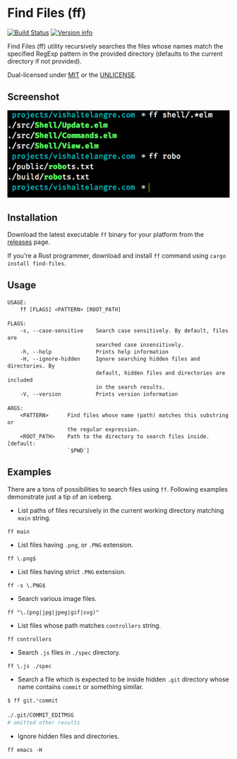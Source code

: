 # Find Files (ff)

[![Build Status](https://travis-ci.org/vishaltelangre/ff.svg?branch=master)](https://travis-ci.org/vishaltelangre/ff)
[![Version info](https://img.shields.io/crates/v/find-files.svg)](https://crates.io/crates/find-files)

Find Files (ff) utility recursively searches the files whose names match the
specified RegExp pattern in the provided directory (defaults to the current
directory if not provided).

Dual-licensed under [MIT](LICENSE-MIT) or the [UNLICENSE](UNLICENSE).

## Screenshot

![Screenshot](screenshot.png)

## Installation

Download the latest executable `ff` binary for your platform from the [releases](https://github.com/vishaltelangre/ff/releases) page.

If you're a Rust programmer, download and install `ff` command using `cargo install find-files`.

## Usage

```
USAGE:
    ff [FLAGS] <PATTERN> [ROOT_PATH]

FLAGS:
    -s, --case-sensitive    Search case sensitively. By default, files are
                            searched case insensitively.
    -h, --help              Prints help information
    -H, --ignore-hidden     Ignore searching hidden files and directories. By
                            default, hidden files and directories are included
                            in the search results.
    -V, --version           Prints version information

ARGS:
    <PATTERN>      Find files whose name (path) matches this substring or
                   the regular expression.
    <ROOT_PATH>    Path to the directory to search files inside. [default:
                   `$PWD`]
```
## Examples

There are a tons of possibilities to search files using `ff`.
Following examples demonstrate just a tip of an iceberg.

- List paths of files recursively in the current working directory matching `main` string.

```
ff main
```

- List files having `.png`, or `.PNG` extension.

```
ff \.png$
```

- List files having strict `.PNG` extension.

```
ff -s \.PNG$
```

- Search various image files.

```
ff "\.(png|jpg|jpeg|gif|svg)"
```

- List files whose path matches `controllers` string.

```
ff controllers
```

- Search `.js` files in `./spec` directory.

```
ff \.js ./spec
```

- Search a file which is expected to be inside hidden `.git` directory whose name contains `commit` or something similar.

```bash
$ ff git.*commit

./.git/COMMIT_EDITMSG
# omitted other results
```

- Ignore hidden files and directories.

```
ff emacs -H
```
